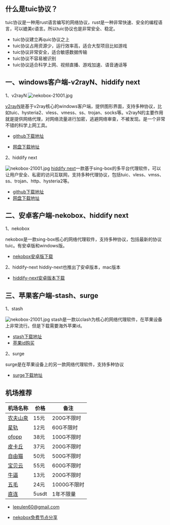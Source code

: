 ## 什么是tuic协议？

tuic协议是一种用rust语言编写的网络协议，rust是一种非常快速、安全的编程语言，可以媲美c语言。所以tuic协议也是非常安全、稳定。
- tuic协议建立再quic协议之上
- tuic协议占用资源少，运行效率高，适合大型项目比如游戏
- tuic协议非常安全，适合敏感数据传输
- tuic协议不容易被识别
- tuic协议适合科学上网、视频直播、游戏加速、语音通话等

## 一、windows客户端-v2rayN、hiddify next
1、v2rayN
![nekobox-21001.jpg](https://nekobox.info/img/nekobox-21001.jpg)

[v2rayN](https://getfreevpn.info/zh/docs/vpn%E6%95%99%E7%A8%8B/%E4%B8%8B%E8%BD%BD%E5%B9%B6%E4%BD%BF%E7%94%A8v2rayN%E8%BD%AF%E4%BB%B6/)是基于v2ray核心的windows客户端，提供图形界面，支持多种协议，比如tuic、hysteria2、vless、vmess、ss、trojan、socks等。v2rayN的主要作用就是提供网络代理，对网络流量进行加密，逃避网络审查，不被发现。是一个非常不错的科学上网工具。

- [github下载地址](https://github.com/2dust/v2rayN/releases/download/7.13.6/v2rayN-windows-64-desktop.zip)

- [网盘下载地址](https://pan1.mene.lol/s/8WEiK)

2、hiddify next

![nekobox-21001.jpg](https://nekobox.info/img/nekobox-21002.jpg)
[hiddify next](https://hiddify.me/zh)一款基于sing-box的多平台代理软件，可以让用户安全、私密的访问互联网，支持多种代理协议，包括tuic、vless、vmss、ss、trojan、http、hysteria2等。

- [github下载地址](https://github.com/hiddify/hiddify-app/releases/download/v2.0.5/Hiddify-Windows-Setup-x64.exe)
- [网盘下载地址](https://pan1.mene.lol/s/jOAia)

## 二、安卓客户端-nekobox、hiddify next

1、nekobox

nekobox是一款sing-box核心的网络代理软件，支持多种协议，包括最新的协议tuic。有安卓版和windows版。

- [nekobox安卓版下载](https://pan1.mene.lol/s/5Xvia)

2、hiddify-next
hiddiy-next也推出了安卓版本，mac版本

- [hiddify-next安卓版本下载](https://pan1.mene.lol/s/M3of6)

## 三、苹果客户端-stash、surge

1、stash

![nekobox-21001.jpg](https://nekobox.info/img/nekobox-21003.jpg)
stash是一款以clash为核心的网络代理软件，在苹果设备上非常流行。但是下载需要海外苹果id。

- [stash下载地址](https://apps.apple.com/us/app/stash-rule-based-proxy/id1596063349)
- [苹果id购买](https://bnb.lat/buy/2)

2、surge

surge是在苹果设备上的另一款网络代理软件，支持多种协议

- [surge下载地址](https://apps.apple.com/us/app/surge-5/id1442620678)


## 机场推荐

| 机场名称 | 价格 | 备注     |
|------|----------|--------------|
| [农夫山泉](https://www.nfsq.us/#/register?code=i1fXTMYk)    | 15元    | 200G不限时       |
| [星轨](https://bd.srcloud.art/#/register?code=fvyGkr5j)    | 12元     | 60G不限时       |
| [ofopp](https://kk.ofopp.net/#/register?code=A2UmuXR8)    | 38元     | 100G不限时       |
| [皮卡丘](https://pkhub.net/#/register?code=A6O9EIj0)    | 37元     | 200G不限时      |
| [自由猫](https://us.freecat.cc/register?code=czdF7PXY)    | 50元   | 500G不限时   |
| [宝贝云](https://web1.bby011.com/#/register?code=8xTTMr2f)    | 55元     | 600G不限时 |
| [牛逼](https://6666b.idsduf.com/#/login?code=sT9kLfc6)    | 13元     | 200G不限时   |
| [五毛](https://www.freebb.me/#/register?code=HNjWYnFT)    | 24元     | 1000G不限时     |
| [直连](https://bnb.lat/buy/3)    | 5usdt     | 1年不限量       |

- leeulen60@gmail.com


- [nekobox免费节点分享](https://nekobox.info/zh/docs/nekobox%E6%95%99%E7%A8%8B/nekobox%E5%85%8D%E8%B4%B9%E8%8A%82%E7%82%B9%E5%88%86%E4%BA%AB/)